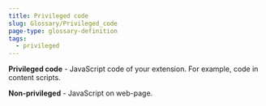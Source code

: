 ```yaml
---
title: Privileged code
slug: Glossary/Privileged_code
page-type: glossary-definition
tags:
  - privileged
---
```


**Privileged code** - JavaScript code of your extension. For example, code in content scripts.

**Non-privileged** - JavaScript on web-page.

